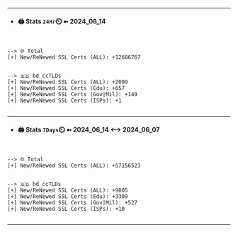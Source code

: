 

---
- #### 🖨️ **Stats** `24Hr`⏲️ ➼ 2024_06_14
```console


--> 🌐 Total
[+] New/ReNewed SSL Certs (ALL): +12686767


--> 🇧🇩 bd_ccTLDs
[+] New/ReNewed SSL Certs (ALL): +2099
[+] New/ReNewed SSL Certs (Edu): +657
[+] New/ReNewed SSL Certs (Gov|Mil): +149
[+] New/ReNewed SSL Certs (ISPs): +1


```

---
- #### 🖨️ **Stats** `7Days`⏲️ ➼ 2024_06_14 <--> 2024_06_07
```console


--> 🌐 Total
[+] New/ReNewed SSL Certs (ALL): +57156523


--> 🇧🇩 bd_ccTLDs
[+] New/ReNewed SSL Certs (ALL): +9805
[+] New/ReNewed SSL Certs (Edu): +3309
[+] New/ReNewed SSL Certs (Gov|Mil): +527
[+] New/ReNewed SSL Certs (ISPs): +10


```

---

